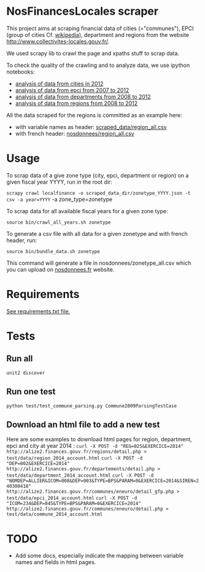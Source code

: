 NosFinancesLocales scraper
=========

This project aims at scraping financial data of cities (="communes"), EPCI
(group of cities Cf. [wikipedia](http://fr.wikipedia.org/wiki/%C3%89tablissement_public_de_coop%C3%A9ration_intercommunale)), department and regions from the website
http://www.collectivites-locales.gouv.fr/.

We used scrapy lib to crawl the page and xpaths stuff to scrap data.

To check the quality of the crawling and to analyze data, we use ipython
notebooks:
 * [analysis of data from cities in 2012](http://nbviewer.ipython.org/urls/raw.github.com/fmassot/localgouv_scraper/master/notebooks/localgouvdata_analysis.ipynb)
 * [analysis of data from epci from 2007 to 2012](http://nbviewer.ipython.org/urls/raw.github.com/fmassot/localgouv_scraper/master/notebooks/epcidata_analysis.ipynb)
 * [analysis of data from departments from 2008 to 2012](http://nbviewer.ipython.org/urls/raw.github.com/fmassot/localgouv_scraper/master/notebooks/department_analysis.ipynb)
 * [analysis of data from regions from 2008 to 2012](http://nbviewer.ipython.org/urls/raw.github.com/fmassot/localgouv_scraper/master/notebooks/region_analysis.ipynb)


All the data scraped for the regions is committed as an example here:
 * with variable names as header: [scraped_data/region_all.csv](scraped_data/region_all.csv)
 * with french header: [nosdonnees/region_all.csv](nosdonnees/region_all.csv)


Usage
=====

To scrap data of a give zone type (city, epci, department or region) on a given fiscal
year YYYY, run in the root dir:

`scrapy crawl localfinance -o scraped_data_dir/zonetype_YYYY.json -t csv -a year=YYYY` -a zone_type=zonetype

To scrap data for all available fiscal years for a given zone type:

`source bin/crawl_all_years.sh zonetype`

To generate a csv file with all data for a given zonetype and with french
header, run:

`source bin/bundle_data.sh zonetype`

This command will generate a file in nosdonnees/zonetype_all.csv which you can
upload on [nosdonnees.fr](http://www.nosdonnees.fr) website.



Requirements
===========
[See requirements.txt file.](requirements.txt)


Tests
=====

## Run all
`unit2 discover`

## Run one test
`python test/test_commune_parsing.py Commune2009ParsingTestCase`

## Download an html file to add a new test
Here are some examples to download html pages for region, department, epci and city at year 2014 :
`curl -X POST -d "REG=025&EXERCICE=2014" http://alize2.finances.gouv.fr/regions/detail.php > test/data/region_2014_account.html`
`curl -X POST -d "DEP=002&EXERCICE=2014" http://alize2.finances.gouv.fr/departements/detail.php > test/data/department_2014_account.html`
`curl -X POST -d "NOMDEP=ALLIER&ICOM=008&DEP=003&TYPE=BPS&PARAM=0&EXERCICE=2014&SIREN=240300418" http://alize2.finances.gouv.fr/communes/eneuro/detail_gfp.php > test/data/epci_2014_account.html`
`curl -X POST -d "ICOM=234&DEP=045&TYPE=BPS&PARAM=0&EXERCICE=2014" http://alize2.finances.gouv.fr/communes/eneuro/detail.php > test/data/commune_2014_account.html`


TODO
====
 * Add some docs, especially indicate the mapping between variable names and
   fields in html pages.


